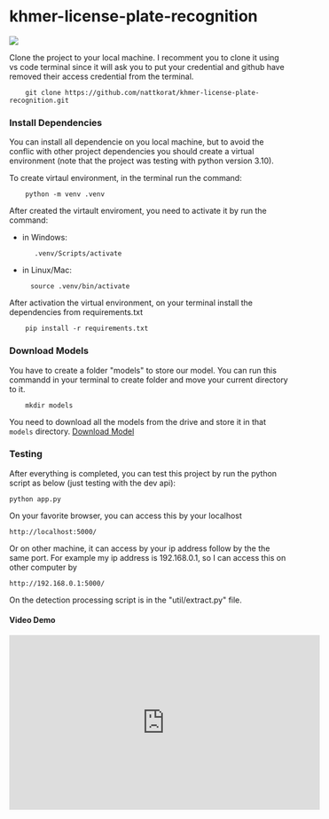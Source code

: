# khmer-license-plate-recognition

<img src="https://lh3.googleusercontent.com/pw/ADCreHcffclef1XQF2m53SC2MKyOGCFhkbeLJqT3UIN2iHMFerDcbps8hn4gkRRjz3TSgyEeD0PL2bzVNPidIeojV2IeImRVcolZ_imXT0lkTKVea9kZNEfD5gAMxFnyWjaaZrAI2PDGP7WRSCf40tcNrFBD=w1579-h963-s-no">

Clone the project to your local machine. I recomment you to clone it using vs code terminal since it will ask you to put your credential and github have removed their access credential from the terminal.

        git clone https://github.com/nattkorat/khmer-license-plate-recognition.git


### Install Dependencies

You can install all dependencie on you local machine, but to avoid the conflic with other project dependencies you should create a virtual environment (note that the project was testing with python version 3.10).

To create virtaul environment, in the terminal run the command:

        python -m venv .venv

After created the virtault enviroment, you need to activate it by run the command:

- in Windows:

         .venv/Scripts/activate 

- in Linux/Mac:

        source .venv/bin/activate

After activation the virtual environment, on your terminal install the dependencies from requirements.txt

        pip install -r requirements.txt

### Download Models

You have to create a folder "models" to store our model. You can run this commandd in your terminal to create folder and move your current directory to it.

        mkdir models

You need to download all the models from the drive and store it in that `models` directory. <a href="https://cadtedu-my.sharepoint.com/:f:/g/personal/korat_natt_cadt_edu_kh/Et6APpp0NwlHkmpuS0XCkpYBiCNNwtHFhyCpIqZI-sKH7A?e=XxC4C1" target="_blank">Download Model</a>


### Testing 

After everything is completed, you can test this project by run the python script as below (just testing with the dev api):

    python app.py


On your favorite browser, you can access this by your localhost

    http://localhost:5000/

Or on other machine, it can access by your ip address follow by the the same port. For example my ip address is 192.168.0.1, so I can access this on other computer by

    http://192.168.0.1:5000/

On the detection processing script is in the "util/extract.py" file.

#### Video Demo

<iframe width="560" height="315" src="https://www.youtube.com/embed/CDEA3Obpe5c?si=Ygn0DgiPYdoG6s2I&amp;controls=0" title="YouTube video player" frameborder="0" allow="accelerometer; autoplay; clipboard-write; encrypted-media; gyroscope; picture-in-picture; web-share" allowfullscreen></iframe>


